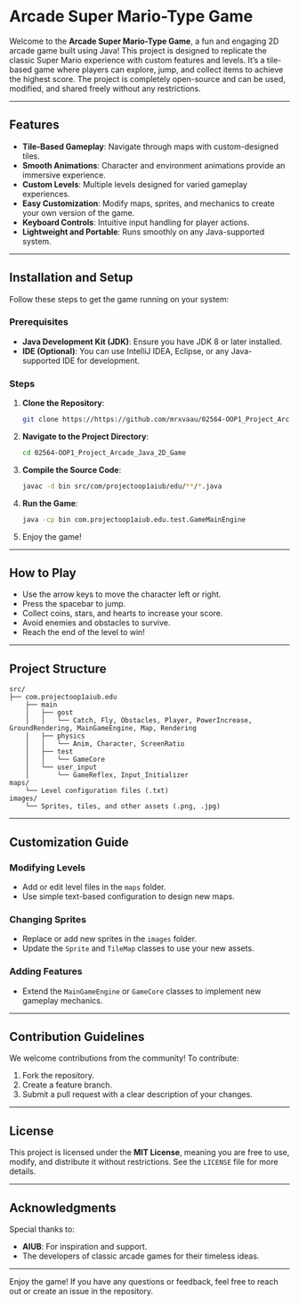# Arcade Super Mario-Type Game

Welcome to the **Arcade Super Mario-Type Game**, a fun and engaging 2D arcade game built using Java! This project is designed to replicate the classic Super Mario experience with custom features and levels. It’s a tile-based game where players can explore, jump, and collect items to achieve the highest score. The project is completely open-source and can be used, modified, and shared freely without any restrictions.

---

## Features

- **Tile-Based Gameplay**: Navigate through maps with custom-designed tiles.
- **Smooth Animations**: Character and environment animations provide an immersive experience.
- **Custom Levels**: Multiple levels designed for varied gameplay experiences.
- **Easy Customization**: Modify maps, sprites, and mechanics to create your own version of the game.
- **Keyboard Controls**: Intuitive input handling for player actions.
- **Lightweight and Portable**: Runs smoothly on any Java-supported system.

---

## Installation and Setup

Follow these steps to get the game running on your system:

### Prerequisites
- **Java Development Kit (JDK)**: Ensure you have JDK 8 or later installed.
- **IDE (Optional)**: You can use IntelliJ IDEA, Eclipse, or any Java-supported IDE for development.

### Steps
1. **Clone the Repository**:
   ```bash
   git clone https://https://github.com/mrxvaau/02564-OOP1_Project_Arcade_Java_2D_Game
   ```

2. **Navigate to the Project Directory**:
   ```bash
   cd 02564-OOP1_Project_Arcade_Java_2D_Game
   ```

3. **Compile the Source Code**:
   ```bash
   javac -d bin src/com/projectoop1aiub/edu/**/*.java
   ```

4. **Run the Game**:
   ```bash
   java -cp bin com.projectoop1aiub.edu.test.GameMainEngine
   ```

5. Enjoy the game!

---

## How to Play

- Use the arrow keys to move the character left or right.
- Press the spacebar to jump.
- Collect coins, stars, and hearts to increase your score.
- Avoid enemies and obstacles to survive.
- Reach the end of the level to win!

---

## Project Structure

```
src/
├── com.projectoop1aiub.edu
    ├── main
    │   ├── gost
    │   │   └── Catch, Fly, Obstacles, Player, PowerIncrease, GroundRendering, MainGameEngine, Map, Rendering
    │   ├── physics
    │   │   └── Anim, Character, ScreenRatio
    │   ├── test
    │   │   └── GameCore
    │   └── user_input
    │       └── GameReflex, Input_Initializer
maps/
    └── Level configuration files (.txt)
images/
    └── Sprites, tiles, and other assets (.png, .jpg)
```

---

## Customization Guide

### Modifying Levels
- Add or edit level files in the `maps` folder.
- Use simple text-based configuration to design new maps.

### Changing Sprites
- Replace or add new sprites in the `images` folder.
- Update the `Sprite` and `TileMap` classes to use your new assets.

### Adding Features
- Extend the `MainGameEngine` or `GameCore` classes to implement new gameplay mechanics.

---

## Contribution Guidelines

We welcome contributions from the community! To contribute:
1. Fork the repository.
2. Create a feature branch.
3. Submit a pull request with a clear description of your changes.

---

## License

This project is licensed under the **MIT License**, meaning you are free to use, modify, and distribute it without restrictions. See the `LICENSE` file for more details.

---

## Acknowledgments

Special thanks to:
- **AIUB**: For inspiration and support.
- The developers of classic arcade games for their timeless ideas.

---

Enjoy the game! If you have any questions or feedback, feel free to reach out or create an issue in the repository.

